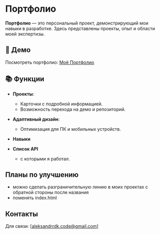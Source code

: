 # Портфолио

**Портфолио** — это персональный проект, демонстрирующий мои навыки в разработке. Здесь представлены проекты, опыт и области моей экспертизы.

## 🚀 Демо

Посмотреть портфолио: [Моё Портфолио](https://aleksandrrdk.github.io/portfolio/)

## 📚 Функции

- **Проекты**:

  - Карточки с подробной информацией.
  - Возможность перехода на демо и репозиторий.

- **Адаптивный дизайн**:

  - Оптимизация для ПК и мобильных устройств.

- **Навыки**

- **Список API**
  - с которыми я работал.

## Планы по улучшению

- можно сделать разграничительную линию в моих проектах с обратной стороны после названия
- поменять index.html

## Контакты

Для связи: [aleksandrrdk.code@gmail.com]
